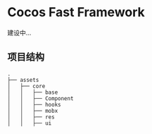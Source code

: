 # Cocos Fast Framework

建设中...

## 项目结构

```
.
├── assets
│   ├── core
│   │   ├── base
│   │   ├── Component
│   │   ├── hooks
│   │   ├── mobx
│   │   ├── res
│   │   ├── ui
```
